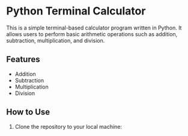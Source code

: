 # Python Terminal Calculator

This is a simple terminal-based calculator program written in Python. It allows users to perform basic arithmetic operations such as addition, subtraction, multiplication, and division.

## Features

- Addition
- Subtraction
- Multiplication
- Division

## How to Use

1. Clone the repository to your local machine:
